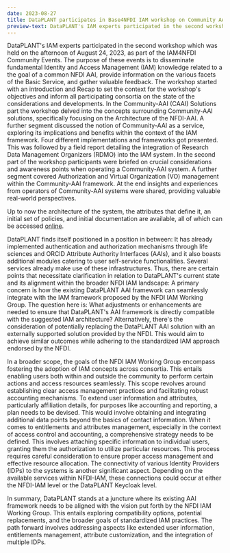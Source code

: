 ```yaml
---
date: 2023-08-27
title: DataPLANT participates in Base4NFDI IAM workshop on Community AAI solutions
preview-text: DataPLANT's IAM experts participated in the second workshop which was held on the afternoon of August 24, 2023, as part of the IAM4NFDI Community Events. The purpose of these events is to disseminate fundamental Identity and Access Management (IAM) knowledge related to a the goal of a common NFDI AAI, provide information on the various facets of the Basic Service, and gather valuable feedback. The workshop started with an introduction and Recap to set the context for the workshop's objectives and inform all...
---
```


DataPLANT's IAM experts participated in the second workshop which was held on the afternoon of August 24, 2023, as part of the IAM4NFDI Community Events. The purpose of these events is to disseminate fundamental Identity and Access Management (IAM) knowledge related to a the goal of a common NFDI AAI, provide information on the various facets of the Basic Service, and gather valuable feedback. The workshop started with an introduction and Recap to set the context for the workshop's objectives and inform all participating consortia on the state of the considerations and developments. In the Community-AAI (CAAI) Solutions part the workshop delved into the concepts surrounding Community-AAI solutions, specifically focusing on the Architecture of the NFDI-AAI. A further segment discussed the notion of Community-AAI as a service, exploring its implications and benefits within the context of the IAM framework. Four different implementations and frameworks got presented. This was followed by a field report detailing the integration of Research Data Management Organizers (RDMO) into the IAM system. In the second part of the workshop participants were briefed on crucial considerations and awareness points when operating a Community-AAI system. A further segment covered Authorization and Virtual Organization (VO) management within the Community-AAI framework. At the end insights and experiences from operators of Community-AAI systems were shared, providing valuable real-world perspectives.    

Up to now the architecture of the system, the attributes that define it, an initial set of policies, and initial documentation are available, all of which can be accessed [online](https://doc.nfdi-aai.de).    

DataPLANT finds itself positioned in a position in between: It has already implemented authentication and authorization mechanisms through life sciences and ORCID Attribute Authority Interfaces (AAIs), and it also boasts additional modules catering to user self-service functionalities. Several services already make use of these infrastructures. Thus, there are certain points that necessitate clarification in relation to DataPLANT's current state and its alignment within the broader NFDI IAM landscape: A primary concern is how the existing DataPLANT AAI framework can seamlessly integrate with the IAM framework proposed by the NFDI IAM Working Group. The question here is: What adjustments or enhancements are needed to ensure that DataPLANT's AAI framework is directly compatible with the suggested IAM architecture? Alternatively, there's the consideration of potentially replacing the DataPLANT AAI solution with an externally supported solution provided by the NFDI. This would aim to achieve similar outcomes while adhering to the standardized IAM approach endorsed by the NFDI.    

In a broader scope, the goals of the NFDI IAM Working Group encompass fostering the adoption of IAM concepts across consortia. This entails enabling users both within and outside the community to perform certain actions and access resources seamlessly. This scope revolves around establishing clear access management practices and facilitating robust accounting mechanisms. To extend user information and attributes, particularly affiliation details, for purposes like accounting and reporting, a plan needs to be devised. This would involve obtaining and integrating additional data points beyond the basics of contact information. When it comes to entitlements and attributes management, especially in the context of access control and accounting, a comprehensive strategy needs to be defined. This involves attaching specific information to individual users, granting them the authorization to utilize particular resources. This process requires careful consideration to ensure proper access management and effective resource allocation. The connectivity of various Identity Providers (IDPs) to the systems is another significant aspect. Depending on the available services within NFDI-IAM, these connections could occur at either the NFDI-IAM level or the DataPLANT Keycloak level.    

In summary, DataPLANT stands at a juncture where its existing AAI framework needs to be aligned with the vision put forth by the NFDI IAM Working Group. This entails exploring compatibility options, potential replacements, and the broader goals of standardized IAM practices. The path forward involves addressing aspects like extended user information, entitlements management, attribute customization, and the integration of multiple IDPs.





